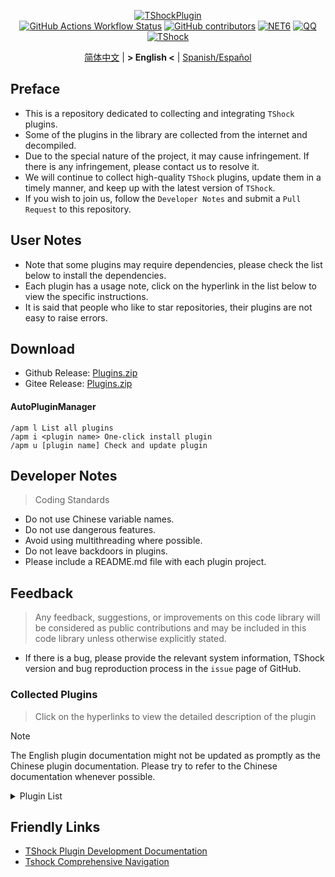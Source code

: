 <div align="center">
  
[![TShockPlugin](https://socialify.git.ci/UnrealMultiple/TShockPlugin/image?description=1&descriptionEditable=A%20TShock%20Chinese%20Plugin%20Collection%20Repository&forks=1&issues=1&language=1&logo=https%3A%2F%2Fgithub.com%2FUnrealMultiple%2FTShockPlugin%2Fblob%2Fmaster%2Ficon.png%3Fraw%3Dtrue&name=1&pattern=Circuit%20Board&pulls=1&stargazers=1&theme=Auto)](https://github.com/UnrealMultiple/TShockPlugin)  
[![GitHub Actions Workflow Status](https://img.shields.io/github/actions/workflow/status/UnrealMultiple/TShockPlugin/.github%2Fworkflows%2Fbuild.yml)](https://github.com/UnrealMultiple/TShockPlugin/actions)
[![GitHub contributors](https://img.shields.io/github/contributors/UnrealMultiple/TShockPlugin?style=flat)](https://github.com/UnrealMultiple/TShockPlugin/graphs/contributors)
[![NET6](https://img.shields.io/badge/Core-%20.NET_6-blue)](https://dotnet.microsoft.com/zh-cn/)
[![QQ](https://img.shields.io/badge/QQ-EB1923?logo=tencent-qq&logoColor=white)](https://qm.qq.com/cgi-bin/qm/qr?k=54tOesIU5g13yVBNFIuMBQ6AzjgE6f0m&jump_from=webapi&authKey=6jzafzJEqQGzq7b2mAHBw+Ws5uOdl83iIu7CvFmrfm/Xxbo2kNHKSNXJvDGYxhSW)
[![TShock](https://img.shields.io/badge/TShock5.2.0-2B579A.svg?&logo=TShock&logoColor=white)](https://github.com/Pryaxis/TShock)

[简体中文](README.md) | **&gt; English &lt;** | [Spanish/Español](README_ES.md)

</div>

## Preface
- This is a repository dedicated to collecting and integrating `TShock` plugins.
- Some of the plugins in the library are collected from the internet and decompiled.
- Due to the special nature of the project, it may cause infringement. If there is any infringement, please contact us to resolve it.
- We will continue to collect high-quality `TShock` plugins, update them in a timely manner, and keep up with the latest version of `TShock`.
- If you wish to join us, follow the `Developer Notes` and submit a `Pull Request` to this repository.


## User Notes

- Note that some plugins may require dependencies, please check the list below to install the dependencies.
- Each plugin has a usage note, click on the hyperlink in the list below to view the specific instructions.
- It is said that people who like to star repositories, their plugins are not easy to raise errors.

## Download

- Github Release: [Plugins.zip](https://github.com/UnrealMultiple/TShockPlugin/releases/download/V1.0.0.0/Plugins.zip)
- Gitee Release: [Plugins.zip](https://gitee.com/kksjsj/TShockPlugin/releases/download/V1.0.0.0/Plugins.zip)

#### AutoPluginManager
    /apm l List all plugins
    /apm i <plugin name> One-click install plugin
    /apm u [plugin name] Check and update plugin

## Developer Notes

> Coding Standards

- Do not use Chinese variable names.
- Do not use dangerous features.
- Avoid using multithreading where possible.
- Do not leave backdoors in plugins.
- Please include a README.md file with each plugin project.

## Feedback

> Any feedback, suggestions, or improvements on this code library will be considered as public contributions and may be included in this code library unless otherwise explicitly stated.

- If there is a bug, please provide the relevant system information, TShock version and bug reproduction process in the `issue` page of GitHub.

### Collected Plugins

> Click on the hyperlinks to view the detailed description of the plugin

> [!NOTE]
> The English plugin documentation might not be updated as promptly as the Chinese plugin documentation.
> Please try to refer to the Chinese documentation whenever possible.

<Details>
<Summary>Plugin List</Summary>

| Plugin Name | English Available | Plugin Description | Dependencies |
| :-: | :-: | :-: | :-: |
| [AutoPluginManager](src/AutoPluginManager/README_EN.md) | Yes | Update plugins automatically in one key | None |
| [AdditionalPylons](src/AdditionalPylons/README_EN.md) | Yes | Place more Pylons | None |
| [AnnouncementBoxPlus](src/AnnouncementBoxPlus/README.md) | No | Enhance Broadcast Box Functionality | None |
| [AutoBroadcast](src/AutoBroadcast/README_EN.md) | Yes | Automatic broadcast | None |
| [AutoAirItem](src/AutoAirItem/README_EN.md) | Yes | Automatic trash cans | None |
| [AutoClear](src/Autoclear/README_EN.md) | Yes | Intelligent automatic cleaning | None |
| [AutoReset](src/AutoReset/README_EN.md) | Yes | Fully automatic reset | None |
| [AutoStoreItems](src/AutoStoreItems/README_EN.md) | Yes | Automatic storage | None |
| [AutoTeam](src/AutoTeam/README_EN.md) | Yes | Automatic team formation | None |
| [AutoFish](src/AutoFish/README_EN.md) | Yes | Automatic fishing | None |
| [Back](src/Back/README_EN.md) | Yes | Return to the point of death | None |
| [BagPing](src/BagPing/README_EN.md) | Yes | Mark treasure bags on the map | None |
| [BetterWhitelist](src/BetterWhitelist/README_EN.md) | Yes | Whitelist plugin | None |
| [BanNpc](src/BanNpc/README_EN.md) | Yes | Prevent monster generation | None |
| [BedSet](src/BedSet/README_EN.md) | Yes | Set and record respawn points | None |
| [BridgeBuilder](src/BridgeBuilder/README_EN.md) | Yes | Quick bridge building | None |
| [BuildMaster](src/BuildMaster/README.md) | No | Red Bean Mini Game·Master Builder Mode | [MiniGamesAPI](src/MiniGamesAPI/README.md) |
| [Chireiden.TShock.Omni](https://github.com/sgkoishi/yaaiomni/blob/master/README.md) | Yes | Yet another misc plugin for TShock - the core part | None |
| [Chireiden.TShock.Omni.Misc](https://github.com/sgkoishi/yaaiomni/blob/master/README.md) | Yes | Yet another misc plugin for TShock - the miscellaneous part | [Chireiden.TShock.Omni](https://github.com/sgkoishi/yaaiomni/blob/master/README.md) |
| [CaiBot](src/CaiBot/README.md) | No | CaiBot adapter plugin | Built-in dependencies |
| [CaiPacketDebug](src/CaiPacketDebug/README.md) | No | Cai Packet Debug Tool | [TrProtocol](https://github.com/UnrealMultiple/TrProtocol) |
| [CaiCustomEmojiCommand](src/CaiCustomEmojiCommand/README_EN.md) | Yes | Custom emoji command | None |
| [CaiLib](src/CaiLib/README.md) | No | Cai's preload library | None |
| [CaiRewardChest](src/CaiRewardChest/README_EN.md) | Yes | Convert naturally generated chests into reward chests that everyone can claim once | None |
| [CGive](src/CGive/README_EN.md) | Yes | Offline commands | None |
| [Challenger](src/Challenger/README.md) | Yes | Challenger mode | None |
| [Chameleon](src/Chameleon/README_EN.md) | Yes | Login before entering the server | None |
| [ChattyBridge](src/ChattyBridge/README.md) | No | Used for cross-server chat | None |
| [ChestRestore](src/ChestRestore/README_EN.md) | Yes | Infinite items in resource servers | None |
| [CNPCShop](src/CNPCShop/README.md) | No | Custom NPC shop | None |
| [ConsoleSql](src/ConsoleSql/README.md) | No | Execute SQL statements in the console | None |
| [ConvertWorld](src/ConvertWorld/README_EN.md) | Yes | Convert world items by defeating monsters | None |
| [CreateSpawn](src/CreateSpawn/README.md) | No | Spawn point building generation | None |
| [CriticalHit](src/CriticalHit/README.md) | No | Critical hit prompt | None |
| [DamageRuleLoot](src/DamageRuleLoot/README_EN.md) | Yes | Determine the drop treasure bag based on the ratio of damage and transfer damage calculation | None |
| [DamageStatistic](src/DamageStatistic/README.md) | No | Display damage caused by each player after each boss fight | None |
| [DataSync](src/DataSync/README.md) | No | Progress synchronization | None |
| [DeathDrop](src/DeathDrop/README.md) | No | Random and custom loot upon monster death | None |
| [DisableMonsLoot](src/DisableMonsLoot/README.md) | No | Prohibit monster loot | None |
| [DisableSurfaceProjectiles](src/DisableSurfaceProjectiles/README.md) | No | Prohibit surface projectiles | None |
| [Don't Fuck](src/DonotFuck/README.md) | Yes | Prevent swearing | None |
| [DwTP](src/DwTP/README.md) | Yes | Positioning Teleport | None |
| [DTEntryBlock](src/DTEntryBlock/README.md) | No | Prevent entry into dungeons or temples | None |
| [DumpTerrariaID](src/DumpTerrariaID/README.md) | No | Dump Terraria IDs | None |
| [Economics.Deal](src/Economics.RPG/README_EN.md) | Yes | Trading plugin | [EconomicsAPI](src/EconomicsAPI/README_EN.md) |
| [Economics.NPC](src/Economics.NPC/README_EN.md) | Yes | Custom monster rewards | [EconomicsAPI](src/EconomicsAPI/README_EN.md) |
| [Economics.Projectile](src/Economics.Projectile/README_EN.md) | Yes | Custom projectiles | [EconomicsAPI](src/EconomicsAPI/README_EN.md) [Economics.RPG](src/Economics.RPG/README_EN.md) |
| [Economics.Regain](src/Economics.Regain/README_EN.md) | Yes | Item recycling | [EconomicsAPI](src/EconomicsAPI/README_EN.md) |
| [Economics.RPG](src/Economics.RPG/README_EN.md) | Yes | RPG plugin | [EconomicsAPI](src/EconomicsAPI/README_EN.md) |
| [Economics.Shop](src/Economics.Shop/README_EN.md) | Yes | Shop plugin | [EconomicsAPI](src/EconomicsAPI/README_EN.md) [Economics.RPG](src/Economics.RPG/README_EN.md) |
| [Economics.Task](src/Economics.Task/README_EN.md) | Yes | Task plugin | [EconomicsAPI](src/EconomicsAPI/README_EN.md) [Economics.RPG](src/Economics.RPG/README_EN.md) |
| [Economics.Skill](src/Economics.Skill/README_EN.md) | Yes | Skill plugin | [EconomicsAPI](src/EconomicsAPI/README_EN.md) [Economics.RPG](src/Economics.RPG/README_EN.md) |
| [Economics.WeaponPlus](src/Economics.WeaponPlus/README_EN.md) | Yes | Weapon enhancement | [EconomicsAPI](src/EconomicsAPI/README_EN.md) |
| [EconomicsAPI](src/EconomicsAPI/README_EN.md) | Yes | Economic plugin prerequisite | None |
| [EndureBoost](src/EndureBoost/README_EN.md) | Yes | Grant specified buff when the player has a certain number of items | None |
| [EssentialsPlus](src/EssentialsPlus/README_EN.md) | Yes | Additional management commands | None |
| [Ezperm](src/Ezperm/README.md) | Yes | Batch change permissions | None |
| [FishShop](https://github.com/UnrealMultiple/TShockFishShop/blob/master/README.md) | No | Fish shop | None |
| [GenerateMap](src/GenerateMap/README.md) | No | Generate map images | [CaiLib](src/CaiLib/README.md) |
| [GolfRewards](src/GolfRewards/README.md) | No | Golf rewards | None |
| [GoodNight](src/GoodNight/README.md) | No | Curfew | None |
| [HardPlayerDrop](src/HardPlayerDrop/README.md) | No | Hardcore death drops life crystals | None |
| [HelpPlus](src/HelpPlus/README_EN.md) | Yes | Fix and enhance the Help command | None |
| [History](src/History/README.md) | No | History grid record | None |
| [HouseRegion](src/HouseRegion/README.md) | No | Land claiming plugin | None |
| [Invincibility](src/Invincibility/README.md) | No | Time-limited invincibility | None |
| [ItemPreserver](src/ItemPreserver/README.md) | No | Preserve specified items from consumption | None |
| [ItemBox](src/itemBox/README.md) | No | Off-line inventory | None |
| [ItemDecoration](src/ItemDecoration/README_EN.md) | Yes | Floating message display for held items | [LazyAPI](src/LazyAPI/README.md) |
| [JourneyUnlock](src/JourneyUnlock/README.md) | No | Unlock journey items | None |
| [LazyAPI](src/LazyAPI/README.md) | Yes | Plugin base library | linq2db |
| [LifemaxExtra](src/LifemaxExtra/README_EN.md) | Yes | Increase higher health and mana | [LazyAPI](src/LazyAPI/README.md) |
| [ListPlugins](src/ListPlugins/README.md) | No | List installed plugins | None |
| [ModifyWeapons](src/ModifyWeapons/README_EN.md) | Yes | ModifyWeapons | [LazyAPI](src/LazyAPI/README.md) |
| [MapTeleport](src/MapTp/README_EN.md) | Yes | Double-click on the map to teleport | None |
| [MiniGamesAPI](src/MiniGamesAPI/README.md) | No | Bean paste mini-game API | None |
| [MonsterRegen](src/MonsterRegen/README.md) | No | Monster progress regeneration | None |
| [Musicplayer](src/MusicPlayer/README.md) | No | Simple music player | None |
| [Noagent](src/Noagent/README.md) | No | Prohibit proxy IP from entering | None |
| [NormalDropsBags](src/NormalDropsBags/README.md) | No | Drop treasure bags at normal difficulty | None |
| [OnlineGiftPackage](src/OnlineGiftPackage/README.md) | No | Online gift package | None |
| [PlayerSpeed](src/PlayerSpeed/README.md) | Yes | Enable players to achieve a two-stage sprint |  [LazyAPI](src/LazyAPI/README.md)  |
| [PacketsStop](src/PacketsStop/README.md) | No | Packet interception | None |
| [PermaBuff](src/PermaBuff/README.md) | No | Permanent buff | None |
| [PerPlayerLoot](src/PerPlayerLoot/README_EN.md) | Yes | Separate chest for player loot | None |
| [PersonalPermission](src/PersonalPermission/README.md) | No | Set permissions individually for players | None |
| [Platform](src/Platform/README.md) | No | Determine player device | None |
| [PlayerManager](https://github.com/UnrealMultiple/TShockPlayerManager/blob/master/README.md) | No | Hufang's player manager | None |
| [PvPer](src/PvPer/README.md) | No | Duel system | None |
| [ProgressBag](src/ProgressBag/README.md) | No | Progress gift pack | None |
| [ProgressControls](src/ProgressControls/README.md) | No | Planbook (Automate server control) | None |
| [ProgressRestrict](src/ProgressRestrict/README.md) | No | Super progress detection | [DataSync](src/DataSync/README.md) |
| [ProxyProtocolSocket](src/ProxyProtocolSocket/README.md) | Yes | Accept proxy protocol connections | None |
| [RainbowChat](src/RainbowChat/README.md) | Yes | Random chat color | None |
| [RandomBroadcast](src/RandomBroadcast/README.md) | No | Random broadcast | None |
| [RandReSpawn](src/RandRespawn/README.md) | Yes | Random spawn point | None |
| [RealTime](src/RealTime/README.md) | No | Synchronize server time with real time | None |
| [RecipesBrowser](src/RecipesBrowser/README.md) | No | Crafting table | None |
| [RegionView](src/RegionView/README.md) | No | Display area boundaries | None |
| [ReFishTask](src/ReFishTask/README_EN.md) | Yes | Automatically refresh fisherman tasks | None |
| [Respawn](src/Respawn/README.md) | No | Respawn at the death place | None |
| [RebirthCoin](src/RebirthCoin/README_EN.md) | Yes | Consume designated items to revive player | None |
| [RestInventory](src/RestInventory/README.md) | No | Provide REST query backpack interface | None |
| [Sandstorm](src/Sandstorm/README.md) | No | Toggle sandstorm | None |
| [ServerTools](src/ServerTools/README.md) | No | Server management tools | None |
| [SessionSentinel](src/SessionSentinel/README.md) | No | Handle players not sending data packets for a long time | None |
| [ShortCommand](src/ShortCommand/README.md) | No | Short command | None |
| [ShowArmors](src/ShowArmors/README.md) | No | Display equipment bar | None |
| [SignInSign](src/SignInSign/README.md) | No | Signboard login plugin | None |
| [SimultaneousUseFix](src/SimultaneousUseFix/README.md) | No | Solve problems like stuck double hammer and star spin machine gun | [Chireiden.TShock.Omni](src/https://github.com/sgkoishi/yaaiomni/releases) |
| [SmartRegions](src/SmartRegions/README.md) | No | Smart regions | None |
| [SpawnInfra](src/SpawnInfra/README.md) | No | Generate basic infrastructure | None |
| [SpclPerm](src/SpclPerm/README.md) | No | Server owner privileges | None |
| [StatusTextManager](src/StatusTextManager/README.md) | No | PC status text management plugin | None |
| [SwitchCommands](src/SwitchCommands/README.md) | No | Execute commands in region | None |
| [TeleportRequest](src/TeleportRequest/README_EN.md) | Yes | Teleport request | None |
| [TimerKeeper](src/TimerKeeper/README_EN.md) | Yes | Save timer state | None |
| [TownNPCHomes](src/TownNPCHomes/README_EN.md) | Yes | NPC quick home | None |
| [TimeRate](src/TimeRate/README_EN.md) | Yes | modifying time acceleration using commands, and supporting player sleep to trigger events. | None |
| [UnseenInventory](src/UnseenInventory/README.md) | No | Allows the server to generate items that are normally 'unobtainable' | None |
| [VeinMiner](src/VeinMiner/README.md) | Yes | Chain mining | None |
| [VotePlus](src/VotePlus/README_EN.md) | Yes | Multi-function voting | None |
| [WeaponPlusCostCoin](src/WeaponPlusCostCoin/README.md) | No | Weapon enhancement coin version | None |
| [WikiLangPackLoader](src/WikiLangPackLoader/README.md) | No | Load Chinese Wiki language pack for server | None |
| [WorldModify](https://github.com/UnrealMultiple/TShockWorldModify/blob/master/README.md) | No | World editor, can modify most of the world parameters | None |
| [ZHIPlayerManager](src/ZHIPlayerManager/README.md) | No | zZhi's player management plugin | None |
| [Lagrange.XocMat.Adapter](src/Lagrange.XocMat.Adapter/README.md) | No | Lagrange.XocMat Bot Adapter Plugin | None |

</Details>

## Friendly Links

- [TShock Plugin Development Documentation](https://github.com/ACaiCat/TShockPluginDocument)
- [Tshock Comprehensive Navigation](https://github.com/UnrealMultiple/Tshock-nav)
